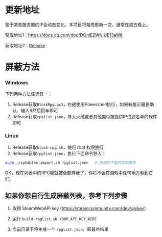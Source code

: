 # 更新地址

鉴于某些服务器的IP会动态变化，本项目将每周更新一次，通常在周五晚上。

获取地址1：https://docs.qq.com/doc/DQnlEZWNjUE13aWlI

获取地址2：[Release](https://github.com/yxnan/block-l4d2-rpg-servers/releases/tag/latest)

# 屏蔽方法

### Windows

下列两种方法任选其一：

1. Release获取`BlockRpg.ps1`，右键使用Powershell执行，如果有提示需要确认，输入R然后回车即可
2. Release获取`rpglist.json`，导入火绒或者其他类似能提供IP过滤名单的软件即可

### Linux

1. Release获取`block-rpg.sh`，使用 root 权限执行
2. Release获取`rpglist.json`，执行下面命令导入：

```bash
sudo ./iptables-import.sh rpglist.json   # 换成你下载的实际路径
```

OK，现在列表中的RPG服就被全部屏蔽了，你将不会在游戏中任何地方看到它们。

## 如果你想自行生成屏蔽列表，参考下列步骤

1. 取得 SteamWebAPI key (https://steamcommunity.com/dev/apikey)

2. 运行 `build-rpglist.sh YOUR_API_KEY_HERE`

3. 当前目录下将生成一个 `rpglist.json`，即最终结果
